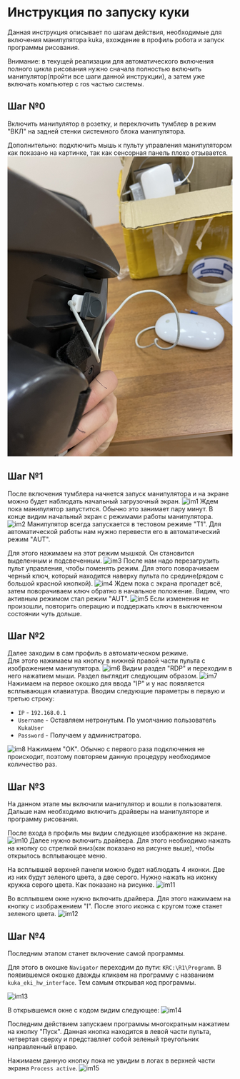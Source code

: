 # Инструкция по запуску куки
Данная инструкция описывает по шагам действия, необходимые для включения манипулятора kuka, вхождение в профиль робота и запуск программы рисования.

Внимание: в текущей реализации для автоматического включения полного цикла рисования нужно сначала полностью включить манипулятор(пройти все шаги данной инструкции), а затем уже включать компьютер с ros частью системы.
## Шаг №0

Включить манипулятор в розетку, и переключить тумблер в режим "ВКЛ" на задней стенки системного блока манипулятора.

Дополнительно: подключить мышь к пульту управления манипулятором как показано на картинке, так как сенсорная панель плохо отзывается.
![im0]

## Шаг №1
После включения тумблера начнется запуск манипулятора и на экране можно будет наблюдать начальный загрузочный экран.
![im1]
Ждем пока манипулятор запустится. Обычно это занимает пару минут. В конце видим начальный экран с режимами работы манипулятора.
![im2]
Манипулятор всегда запускается в тестовом режиме "Т1". Для автоматической работы нам нужно перевести его в автоматический режим "AUT".

Для этого нажимаем на этот режим мышкой. Он становится выделенным и подсвеченным.
![im3]
 После нам надо перезагрузить пульт управления, чтобы поменять режим. Для этого поворачиваем черный ключ, который находится наверху пульта по средине(рядом с большой красной кнопкой).
![im4]
Ждем пока с экрана пропадет всё, затем поворачиваем ключ обратно в начальное положение. 
Видим, что активным режимом стал режим "AUT".
![im5]
Если изменения не произошли, повторить операцию и поддержать ключ в выключенном состоянии чуть дольше.

## Шаг №2

Далее заходим в сам профиль в автоматическом режиме.  
 Для этого нажимаем на кнопку в нижней правой части пульта с изображением манипулятора. 
![im6]
Видим раздел "RDP" и переходим в него нажатием мыши. Раздел выглядит следующим образом.
![im7]
Нажимаем на первое окошко для ввода "IP" и у нас появляется всплывающая клавиатура. Вводим следующие параметры в первую и третью строку:
- `IP` - `192.168.0.1`
- `Username` - Оставляем нетронутым. По умолчанию пользователь `KukaUser`
- `Password` - Получаем у администратора.

![im8]
Нажимаем "OK".  Обычно с первого раза подключения не происходит, поэтому повторяем данную процедуру необходимое количество раз.

## Шаг №3
На данном этапе мы включили манипулятор и вошли в пользователя. Дальше нам необходимо включить драйверы на манипуляторе и программу рисования.

После входа в профиль мы видим следующее изображение на экране.
![im10]
Далее нужно включить драйвера. Для этого необходимо нажать на кнопку со стрелкой вниз(как показано на рисунке выше), чтобы открылось всплывающее меню. 

На всплывшей верхней панели можно будет наблюдать 4 иконки. Две из них будут зеленого цвета, а две серого. Нужно нажать на иконку кружка серого цвета. Как показано на рисунке.
![im11] 

Во всплывшем окне нужно включить драйвера. Для этого нажимаем на кнопку с изображением "I". После этого иконка с кругом тоже станет зеленого цвета.
![im12]

## Шаг №4

Последним этапом станет включение самой программы.

Для этого в окошке `Navigator` переходим до пути: `KRC:\R1\Programm`. В появившемся окошке дважды кликаем на программу с названием `kuka_eki_hw_interface`. Тем самым открывая код программы.

![im13]

В открывшемся окне с кодом видим следующее:
![im14]

Последним действием запускаем программы многократным нажатием на кнопку "Пуск". Данная кнопка находится в левой части пульта, четвертая сверху и представляет собой зеленый треугольник направленный вправо.

Нажимаем данную кнопку пока не увидим в логах в верхней части экрана `Process active`.
![im15]

[im0]: ./start_up_pictures/pic0.jpeg
[im1]: ./start_up_pictures/pic1.jpeg
[im2]: ./start_up_pictures/pic2.jpeg
[im3]: ./start_up_pictures/pic3.jpeg
[im4]: ./start_up_pictures/pic4.jpeg
[im5]: ./start_up_pictures/pic5.jpeg
[im6]: ./start_up_pictures/pic6.jpeg
[im7]: ./start_up_pictures/pic7.jpeg
[im8]: ./start_up_pictures/pic8.jpeg
[im10]: ./start_up_pictures/pic10.jpeg
[im11]: ./start_up_pictures/pic11.jpeg
[im12]: ./start_up_pictures/pic12.jpeg
[im13]: ./start_up_pictures/pic13.jpeg
[im14]: ./start_up_pictures/pic14.jpeg
[im15]: ./start_up_pictures/pic15.jpeg